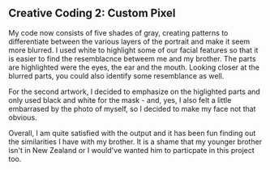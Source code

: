 ## Creative Coding 2: Custom Pixel

My code now consists of five shades of gray, creating patterns to differentiate between the various layers of the portrait and make it seem more blurred. I used white to highlight some of our facial features so that it is easier to find the resemblacnce betweem me and my brother. The parts are highlighted were the eyes, the ear and the mouth. Looking closer at the blurred parts, you could also identify some resemblance as well. 

For the second artwork, I decided to emphasize on the higlighted parts and only used black and white for the mask - and, yes, I also felt a little embarrased by the photo of myself, so I decided to make my face not that obvious. 

Overall, I am quite satisfied with the output and it has been fun finding out the similarities I have with my brother. It is a shame that my younger brother isn't in New Zealand or I would've wanted him to particpate in this project too. 
